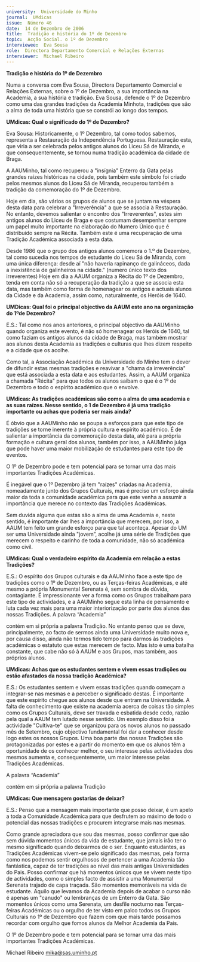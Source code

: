 ```yaml
---
university:  Universidade do Minho
journal:  UMdicas
issue:  Número 46
date:  14 de Dezembro de 2006
title:  Tradição e história do 1º de Dezembro
topic:  Acção Social. o 1º de Dezembro
interviewee:  Eva Sousa
role:  Directora Departamento Comercial e Relações Externas
interviewer:  Michael Ribeiro
---
```

 **Tradição e história do 1º de Dezembro** 

 Numa a conversa com Eva Sousa, Directora Departamento Comercial e Relações Externas, sobre o 1º de Dezembro, a sua importância na Academia, a sua história e tradição. Eva Sousa, defende o 1º de Dezembro como uma das grandes tradições da Academia Minhota, tradições que são a alma de toda uma história que se constrói ao longo dos tempos.

**UMdicas: Qual o significado do 1º de Dezembro?**

 Eva Sousa: Historicamente, o 1º Dezembro, tal como todos sabemos, representa a Restauração da Independência Portuguesa. Restauração esta, que viria a ser celebrada pelos antigos alunos do Liceu Sá de Miranda, e que consequentemente, se tornou numa tradição académica da cidade de Braga.

 A AAUMinho, tal como recuperou a "insígnia" Enterro da Gata pelas grandes raízes históricas na cidade, pois também este símbolo foi criado pelos mesmos alunos do Liceu Sá de Miranda, recuperou também a tradição da comemoração do 1º de Dezembro.

 Hoje em dia, são vários os grupos de alunos que se juntam na véspera desta data para celebrar a "Irreverência" a que se associa à Restauração. No entanto, devemos salientar o encontro dos "Irreverentes", estes sim antigos alunos do Liceu de Braga e que costumam desempenhar sempre um papel muito importante na elaboração do Numero Único que é distribuído sempre na Récita. Também este é uma recuperação de uma Tradição Académica associada a esta data.

 Desde 1986 que o grupo dos antigos alunos comemora o 1.º de Dezembro, tal como sucedia nos tempos de estudante do Liceu Sá de Miranda, com uma única diferença: desde aí "não haveria rapinanço de galináceos, dada a inexistência de galinheiros na cidade." (numero único texto dos irreverentes) Hoje em dia a AAUM organiza a Récita do 1º de Dezembro, tenda em conta não só a recuperação da tradição a que se associa esta data, mas também como forma de homenagear os antigos e actuais alunos da Cidade e da Academia, assim como, naturalmente, os Heróis de 1640.

**UMDicas: Qual foi o principal objectivo da AAUM este ano na organização do 1ºde Dezembro?**

 E.S.: Tal como nos anos anteriores, o principal objectivo da AAUMinho quando organiza este evento, é não só homenagear os Heróis de 1640, tal como faziam os antigos alunos da cidade de Braga, mas também mostrar aos alunos desta Academia as tradições e culturas que lhes dizem respeito e a cidade que os acolhe.

 Como tal, a Associação Académica da Universidade do Minho tem o dever de difundir estas mesmas tradições e reavivar a "chama da irreverência" que está associada a esta data e aos estudantes. Assim, a AAUM organiza a chamada "Récita" para que todos os alunos saibam o que é o 1º de Dezembro e todo o espírito académico que o envolve.

**UMdicas: As tradições académicas são como a alma de uma academia e as suas raízes. Nesse sentido, o 1 de Dezembro é já uma tradição importante ou achas que poderia ser mais ainda?**

 É óbvio que a AAUMinho não se poupa a esforços para que este tipo de tradições se torne inerente à própria cultura e espírito académico. É de salientar a importância da comemoração desta data, até para a própria formação e cultura geral dos alunos, também por isso, a AAUMinho julga que pode haver uma maior mobilização de estudantes para este tipo de eventos.

 O 1º de Dezembro pode e tem potencial para se tornar uma das mais importantes Tradições Académicas.

 É inegável que o 1º Dezembro já tem "raízes" criadas na Academia, nomeadamente junto dos Grupos Culturais, mas é preciso um esforço ainda maior da toda a comunidade académica para que este venha a assumir a importância que merece no contexto das Tradições Académicas.

 Sem duvida alguma que estas são a alma de uma Academia e, neste sentido, é importante dar lhes a importância que merecem, por isso, a AAUM tem feito um grande esforço para que tal aconteça. Apesar do UM ser uma Universidade ainda "jovem”, acolhe já uma série de Tradições que merecem o respeito e carinho de toda a comunidade, não só académica como civil.

**UMdicas: Qual o verdadeiro espírito da Academia em relação a estas Tradições?**

 E.S.: O espírito dos Grupos culturais e da AAUMinho face a este tipo de tradições como o 1º de Dezembro, ou as Terças-feiras Académicas, e até mesmo a própria Monumental Serenata é, sem sombra de dúvida, contagiante. É impressionante ver a forma como os Grupos trabalham para este tipo de actividades, e a AAUMinho segue esta linha de pensamento e luta cada vez mais para uma maior interiorização por parte dos alunos das nossas Tradições. A palavra “Academia”

 contém em si própria a palavra Tradição. No entanto penso que se deve, principalmente, ao facto de sermos ainda uma Universidade muito nova e, por causa disso, ainda não termos tido tempo para darmos às tradições académicas o estatuto que estas merecem de facto. Mas isto é uma batalha constante, que cabe não só à AAUM e aos Grupos, mas também, aos próprios alunos.

**UMdicas: Achas que os estudantes sentem e vivem essas tradições ou estão afastados da nossa tradição Académica?**

 E.S.: Os estudantes sentem e vivem essas tradições quando começam a integrar-se nas mesmas e a perceber o significado destas. É importante que este espírito chegue aos alunos desde que entram na Universidade. A falta de conhecimento que existe na academia acerca de coisas tão simples como os Grupos Culturais, deve ser travada e esbatida desde cedo, razão pela qual a AAUM tem lutado nesse sentido. Um exemplo disso foi a actividade "Cultiva-te" que se organizou para os novos alunos no passado mês de Setembro, cujo objectivo fundamental foi dar a conhecer desde logo estes os nossos Grupos. Uma boa parte das nossas Tradições são protagonizadas por estes e a partir do momento em que os alunos têm a oportunidade de os conhecer melhor, o seu interesse pelas actividades dos mesmos aumenta e, consequentemente, um maior interesse pelas Tradições Académicas.

 A palavra “Academia”

 contém em si própria a palavra Tradição 

**UMdicas: Que mensagem gostarias de deixar?**

 E.S.: Penso que a mensagem mais importante que posso deixar, é um apelo a toda a Comunidade Académica para que desfrutem ao máximo de todo o potencial das nossas tradições e procurem integrarse mais nas mesmas.

 Como grande apreciadora que sou das mesmas, posso confirmar que são sem dúvida momentos únicos da vida de estudante, que jamais irão ter o mesmo significado quando deixarmos de o ser. Enquanto estudantes, as Tradições Académicas vivem-se pelo significado das mesmas, pela forma como nos podemos sentir orgulhosos de pertencer a uma Academia tão fantástica, capaz de ter tradições ao nível das mais antigas Universidades do Pais. Posso confirmar que há momentos únicos que se vivem neste tipo de actividades, como o simples facto de assistir a uma Monumental Serenata trajado de capa traçada. São momentos memoráveis na vida de estudante. Aquilo que levamos da Academia depois de acabar o curso não é apenas um "canudo" ou lembranças de um Enterro da Gata. São momentos únicos como uma Serenata, um desfile nocturno nas Terças-feiras Académicas ou o orgulho de ter visto em palco todos os Grupos Culturais no 1º de Dezembro que fazem com que mais tarde possamos recordar com orgulho que fomos alunos da Melhor Academia da Pais.

 O 1º de Dezembro pode e tem potencial para se tornar uma das mais importantes Tradições Académicas.

 Michael Ribeiro mika@sas.uminho.pt

